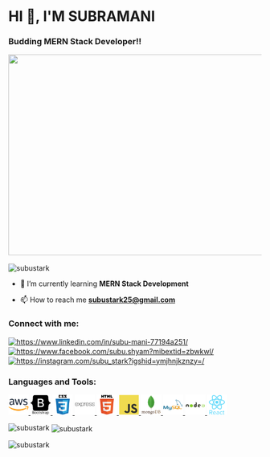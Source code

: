 <h1 align="left">HI 👋, I'M SUBRAMANI</h1>
<h3 align="left">Budding MERN Stack Developer!!</h3>
<p align="right"> <img src="https://www.sarvika.com/wp-content/uploads/2021/03/Backend-Developer-Python-GIF-Dribble.gif" width="800" height="400" /> </p>

<p align="left"> <img src="https://komarev.com/ghpvc/?username=subustark&label=Profile%20views&color=0e75b6&style=flat" alt="subustark" /> </p>

- 🌱 I’m currently learning **MERN Stack Development**

- 📫 How to reach me **subustark25@gmail.com**

<h3 align="left">Connect with me:</h3>
<p align="left">
<a href="https://www.linkedin.com/in/subu-mani-77194a251/" target="blank"><img align="center" src="https://raw.githubusercontent.com/rahuldkjain/github-profile-readme-generator/master/src/images/icons/Social/linked-in-alt.svg" alt="https://www.linkedin.com/in/subu-mani-77194a251/" height="30" width="40" /></a>
<a href="https://www.facebook.com/subu.shyam?mibextid=zbwkwl/" target="blank"><img align="center" src="https://raw.githubusercontent.com/rahuldkjain/github-profile-readme-generator/master/src/images/icons/Social/facebook.svg" alt="https://www.facebook.com/subu.shyam?mibextid=zbwkwl/" height="30" width="40" /></a>
<a href="https://instagram.com/subu_stark?igshid=ymjhnjkznzy=/" target="blank"><img align="center" src="https://raw.githubusercontent.com/rahuldkjain/github-profile-readme-generator/master/src/images/icons/Social/instagram.svg" alt="https://instagram.com/subu_stark?igshid=ymjhnjkznzy=/" height="30" width="40" /></a>
</p>

<h3 align="left">Languages and Tools:</h3>
<p align="left"> <a href="https://aws.amazon.com" target="_blank" rel="noreferrer"> <img src="https://raw.githubusercontent.com/devicons/devicon/master/icons/amazonwebservices/amazonwebservices-original-wordmark.svg" alt="aws" width="40" height="40"/> </a> <a href="https://getbootstrap.com" target="_blank" rel="noreferrer"> <img src="https://raw.githubusercontent.com/devicons/devicon/master/icons/bootstrap/bootstrap-plain-wordmark.svg" alt="bootstrap" width="40" height="40"/> </a> <a href="https://www.w3schools.com/css/" target="_blank" rel="noreferrer"> <img src="https://raw.githubusercontent.com/devicons/devicon/master/icons/css3/css3-original-wordmark.svg" alt="css3" width="40" height="40"/> </a> <a href="https://expressjs.com" target="_blank" rel="noreferrer"> <img src="https://raw.githubusercontent.com/devicons/devicon/master/icons/express/express-original-wordmark.svg" alt="express" width="40" height="40"/> </a> <a href="https://www.w3.org/html/" target="_blank" rel="noreferrer"> <img src="https://raw.githubusercontent.com/devicons/devicon/master/icons/html5/html5-original-wordmark.svg" alt="html5" width="40" height="40"/> </a> <a href="https://developer.mozilla.org/en-US/docs/Web/JavaScript" target="_blank" rel="noreferrer"> <img src="https://raw.githubusercontent.com/devicons/devicon/master/icons/javascript/javascript-original.svg" alt="javascript" width="40" height="40"/> </a> <a href="https://www.mongodb.com/" target="_blank" rel="noreferrer"> <img src="https://raw.githubusercontent.com/devicons/devicon/master/icons/mongodb/mongodb-original-wordmark.svg" alt="mongodb" width="40" height="40"/> </a> <a href="https://www.mysql.com/" target="_blank" rel="noreferrer"> <img src="https://raw.githubusercontent.com/devicons/devicon/master/icons/mysql/mysql-original-wordmark.svg" alt="mysql" width="40" height="40"/> </a> <a href="https://nodejs.org" target="_blank" rel="noreferrer"> <img src="https://raw.githubusercontent.com/devicons/devicon/master/icons/nodejs/nodejs-original-wordmark.svg" alt="nodejs" width="40" height="40"/> </a> <a href="https://reactjs.org/" target="_blank" rel="noreferrer"> <img src="https://raw.githubusercontent.com/devicons/devicon/master/icons/react/react-original-wordmark.svg" alt="react" width="40" height="40"/> </a> </p>

<p><img align="left" src="https://github-readme-stats.vercel.app/api/top-langs?username=subustark&show_icons=true&locale=en&layout=compact" alt="subustark" /></p>

<p>&nbsp;<img align="center" src="https://github-readme-stats.vercel.app/api?username=subustark&show_icons=true&locale=en" alt="subustark" /></p>

<p><img align="center" src="https://github-readme-streak-stats.herokuapp.com/?user=subustark&" alt="subustark" /></p>
